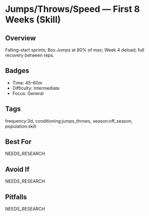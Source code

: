 # Jumps/Throws/Speed — First 8 Weeks (Skill)

## Overview
Falling-start sprints; Box Jumps at 80% of max; Week 4 deload; full recovery between reps.

## Badges
- Time: 45–60m
- Difficulty: Intermediate
- Focus: General

## Tags
frequency:3d, conditioning:jumps_throws, season:off_season, population:skill

## Best For
NEEDS_RESEARCH

## Avoid If
NEEDS_RESEARCH

## Pitfalls
NEEDS_RESEARCH
